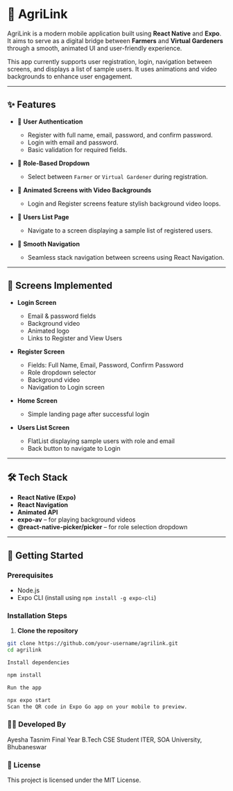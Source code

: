 # 🚜 AgriLink

AgriLink is a modern mobile application built using **React Native** and **Expo**. It aims to serve as a digital bridge between **Farmers** and **Virtual Gardeners** through a smooth, animated UI and user-friendly experience.

This app currently supports user registration, login, navigation between screens, and displays a list of sample users. It uses animations and video backgrounds to enhance user engagement.

---

## ✨ Features

- 🔐 **User Authentication**
  - Register with full name, email, password, and confirm password.
  - Login with email and password.
  - Basic validation for required fields.

- 🌱 **Role-Based Dropdown**
  - Select between `Farmer` or `Virtual Gardener` during registration.

- 🎥 **Animated Screens with Video Backgrounds**
  - Login and Register screens feature stylish background video loops.

- 👥 **Users List Page**
  - Navigate to a screen displaying a sample list of registered users.

- 🔄 **Smooth Navigation**
  - Seamless stack navigation between screens using React Navigation.

---

## 📱 Screens Implemented

- **Login Screen**
  - Email & password fields
  - Background video
  - Animated logo
  - Links to Register and View Users

- **Register Screen**
  - Fields: Full Name, Email, Password, Confirm Password
  - Role dropdown selector
  - Background video
  - Navigation to Login screen

- **Home Screen**
  - Simple landing page after successful login

- **Users List Screen**
  - FlatList displaying sample users with role and email
  - Back button to navigate to Login

---

## 🛠️ Tech Stack

- **React Native (Expo)**
- **React Navigation**
- **Animated API**
- **expo-av** – for playing background videos
- **@react-native-picker/picker** – for role selection dropdown

---

## 🚀 Getting Started

### Prerequisites

- Node.js
- Expo CLI (install using `npm install -g expo-cli`)

### Installation Steps

1. **Clone the repository**

```bash
git clone https://github.com/your-username/agrilink.git
cd agrilink

Install dependencies

npm install

Run the app

npx expo start
Scan the QR code in Expo Go app on your mobile to preview.
```

### 🙋‍♀️ Developed By
Ayesha Tasnim
Final Year B.Tech CSE Student
ITER, SOA University, Bhubaneswar

### 📜 License
This project is licensed under the MIT License.